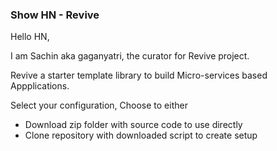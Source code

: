 ### Show HN - Revive 

Hello HN,

I am Sachin aka gaganyatri, the curator for Revive project.

Revive a starter template library to build Micro-services based Appplications. 

Select your configuration, Choose to either
* Download zip folder with source code to use directly
* Clone repository with downloaded script to create setup
